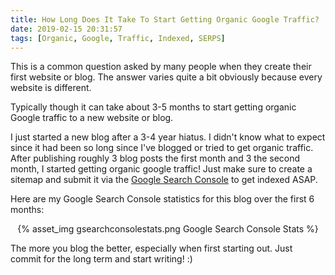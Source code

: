 ```yaml
---
title: How Long Does It Take To Start Getting Organic Google Traffic?
date: 2019-02-15 20:31:57
tags: [Organic, Google, Traffic, Indexed, SERPS]
---
```


This is a common question asked by many people when they create their first website or blog. The answer varies quite a bit obviously because every website is different.

Typically though it can take about 3-5 months to start getting organic Google traffic to a new website or blog.

I just started a new blog after a 3-4 year hiatus. I didn't know what to expect since it had been so long since I've blogged or tried to get organic traffic. After publishing roughly 3 blog posts the first month and 3 the second month, I started getting organic google traffic! Just make sure to create a sitemap and submit it via the [Google Search Console](https://search.google.com/search-console/about) to get indexed ASAP.

Here are my Google Search Console statistics for this blog over the first 6 months:

<center>{% asset_img gsearchconsolestats.png Google Search Console Stats %}</center>

The more you blog the better, especially when first starting out. Just commit for the long term and start writing! :)
